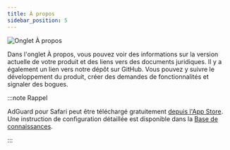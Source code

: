 ```yaml
---
title: À propos
sidebar_position: 5
---
```


![Onglet À propos](https://cdn.adtidy.org/public/Adguard/Blog/AG_for_Safari_in-depth_review/About.png)

Dans l'onglet À propos, vous pouvez voir des informations sur la version actuelle de votre produit et des liens vers des documents juridiques. Il y a également un lien vers notre dépôt sur GitHub. Vous pouvez y suivre le développement du produit, créer des demandes de fonctionnalités et signaler des bogues.

:::note Rappel

AdGuard pour Safari peut être téléchargé gratuitement [depuis l'App Store](https://apps.apple.com/app/adguard-for-safari/id1440147259). Une instruction de configuration détaillée est disponible dans la [Base de connaissances](/adguard-for-safari/installation/).

:::
